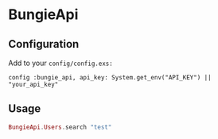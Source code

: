 # BungieApi

## Configuration

Add to your `config/config.exs:`
```
config :bungie_api, api_key: System.get_env("API_KEY") || "your_api_key"
```

## Usage
```ex
BungieApi.Users.search "test"
```
